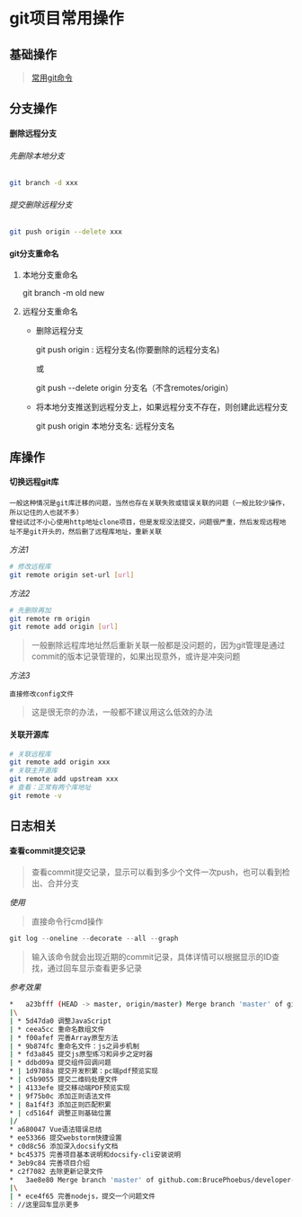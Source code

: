 # git项目常用操作

## 基础操作

> [常用git命令](知识笔记/工具/版本控制/常用git命令.md)

## 分支操作

#### 删除远程分支

###### 先删除本地分支

``` bash
git branch -d xxx
```

###### 提交删除远程分支

``` bash
git push origin --delete xxx
```

#### git分支重命名

1. 本地分支重命名

	git branch -m old new

2. 远程分支重命名

	* 删除远程分支

		git push origin : 远程分支名(你要删除的远程分支名)
		
		或

		 git push --delete origin 分支名（不含remotes/origin）

	* 将本地分支推送到远程分支上，如果远程分支不存在，则创建此远程分支

		git push origin 本地分支名: 远程分支名


## 库操作

#### 切换远程git库

	一般这种情况是git库迁移的问题，当然也存在关联失败或错误关联的问题（一般比较少操作，所以记住的人也就不多）
	曾经试过不小心使用http地址clone项目，但是发现没法提交，问题很严重，然后发现远程地址不是git开头的，然后删了远程库地址，重新关联

*方法1*

```bash
# 修改远程库
git remote origin set-url [url]
```

*方法2*

```bash
# 先删除再加
git remote rm origin
git remote add origin [url]
```

> 一般删除远程库地址然后重新关联一般都是没问题的，因为git管理是通过commit的版本记录管理的，如果出现意外，或许是冲突问题

*方法3*

	直接修改config文件

> 这是很无奈的办法，一般都不建议用这么低效的办法

#### 关联开源库

``` bash
# 关联远程库
git remote add origin xxx
# 关联主开源库
git remote add upstream xxx
# 查看：正常有两个库地址
git remote -v
```

## 日志相关

#### 查看commit提交记录

> 查看commit提交记录，显示可以看到多少个文件一次push，也可以看到检出、合并分支

*使用*

> 直接命令行cmd操作

```js
git log --oneline --decorate --all --graph
```

> 输入该命令就会出现近期的commit记录，具体详情可以根据显示的ID查找，通过回车显示查看更多记录

*参考效果*

```bash
*   a23bfff (HEAD -> master, origin/master) Merge branch 'master' of github.com:BrucePhoebus/developer-note
|\
| * 5d47da0 调整JavaScript
| * ceea5cc 重命名数组文件
| * f00afef 完善Array原型方法
| * 9b874fc 重命名文件：js之异步机制
| * fd3a845 提交js原型练习和异步之定时器
| * ddbd09a 提交组件回调问题
* | 1d9788a 提交开发积累：pc端pdf预览实现
* | c5b9055 提交二维码处理文件
* | 4133efe 提交移动端PDF预览实现
* | 9f75b0c 添加正则语法文件
* | 8a1f4f3 添加正则匹配积累
* | cd5164f 调整正则基础位置
|/
* a680047 Vue语法错误总结
* ee53366 提交webstorm快捷设置
* c0d8c56 添加深入docsify文档
* bc45375 完善项目基本说明和docsify-cli安装说明
* 3eb9c84 完善项目介绍
* c2f7082 去除更新记录文件
*   3ae8e80 Merge branch 'master' of github.com:BrucePhoebus/developer-note
|\
| * ece4f65 完善nodejs，提交一个问题文件
: //这里回车显示更多
```

